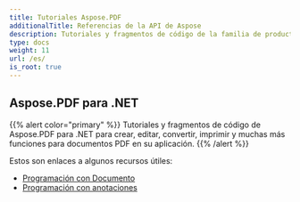 ```yaml
---
title: Tutoriales Aspose.PDF
additionalTitle: Referencias de la API de Aspose
description: Tutoriales y fragmentos de código de la familia de productos Aspose.PDF. Incluye tutoriales básicos y avanzados de uso de Aspose.PDF.
type: docs
weight: 11
url: /es/
is_root: true
---
```


## Aspose.PDF para .NET
{{% alert color="primary" %}}
Tutoriales y fragmentos de código de Aspose.PDF para .NET para crear, editar, convertir, imprimir y muchas más funciones para documentos PDF en su aplicación. 
{{% /alert %}}

Estos son enlaces a algunos recursos útiles:
- [Programación con Documento](./net/programming-with-document/)
- [Programación con anotaciones](./net/annotations/)
 

